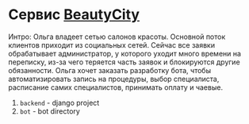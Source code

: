 # Сервис [BeautyCity](https://docs.google.com/document/d/1V8htncvxA5PHayTMx9lSAvuImrEu6ckKCDHmAYj6HAI)

Интро: Ольга владеет сетью салонов красоты. Основной поток клиентов приходит из социальных сетей. Сейчас все заявки обрабатывает администратор, у которого уходит много времени на переписку, из-за чего теряется часть заявок и блокируются другие обязанности.
Ольга хочет заказать разработку бота, чтобы автоматизировать запись на процедуры, выбор специалиста, расписание самих специалистов, принимать оплату и чаевые.

1. `backend` - django project
2. `bot` - bot directory
